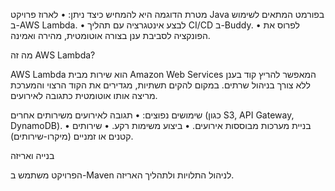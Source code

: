 מטרת הדוגמה היא להמחיש כיצד ניתן:
	•	לארוז פרויקט Java בפורמט המתאים לשימוש ב-AWS Lambda.
	•	לבצע אינטגרציה עם תהליך CI/CD ב-Buddy.
	•	לפרוס את הפונקציה לסביבת ענן בצורה אוטומטית, מהירה ואמינה.

מה זה AWS Lambda?

AWS Lambda הוא שירות מבית Amazon Web Services המאפשר להריץ קוד בענן ללא צורך בניהול שרתים. במקום להקים תשתיות, מגדירים את הקוד הרצוי והמערכת מריצה אותו אוטומטית כתגובה לאירועים.

שימושים נפוצים:
	•	תגובה לאירועים משירותים אחרים (כגון S3, API Gateway, DynamoDB).
	•	בניית מערכות מבוססות אירועים.
	•	ביצוע משימות רקע.
	•	שירותים קטנים או זמניים (מיקרו-שירותים).

בנייה ואריזה

הפרויקט משתמש ב-Maven לניהול התלויות ולתהליך האריזה. 

